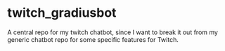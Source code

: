 twitch_gradiusbot
=================

A central repo for my twitch chatbot, since I want to break it out from my generic chatbot repo for some specific features for Twitch.
